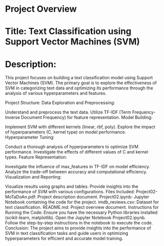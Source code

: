 # Project Overview
# Title: Text Classification using Support Vector Machines (SVM)
# Description:
This project focuses on building a text classification model using Support Vector Machines (SVM). The primary goal is to explore the effectiveness of SVM in categorizing text data and optimizing its performance through the analysis of various hyperparameters and features.

 Project Structure:
Data Exploration and Preprocessing:

 Understand and preprocess the text data.
Utilize TF-IDF (Term Frequency-Inverse Document Frequency) for feature representation.
Model Building:

Implement SVM with different kernels (linear, rbf, poly).
Explore the impact of hyperparameters (C, kernel type) on model performance.
Hyperparameter Tuning:

Conduct a thorough analysis of hyperparameters to optimize SVM performance.
Investigate the effects of different values of C and kernel types.
Feature Representation:

Investigate the influence of max_features in TF-IDF on model efficiency.
Analyze the trade-off between accuracy and computational efficiency.
Visualization and Reporting:

Visualize results using graphs and tables.
Provide insights into the performance of SVM with various configurations.
Files Included:
Project02-MoTaDoAn.pdf: Project description document.
Project02.ipynb: Jupyter Notebook containing the code for the project.
imdb_reviews.csv: Dataset for text classification.
README.md: Project overview document.
Instructions for Running the Code:
Ensure you have the necessary Python libraries installed (scikit-learn, matplotlib).
Open the Jupyter Notebook Project02.ipynb.
Follow the step-by-step instructions in the notebook to execute the code.
Conclusion:
The project aims to provide insights into the performance of SVM in text classification tasks and guide users in optimizing hyperparameters for efficient and accurate model training.


